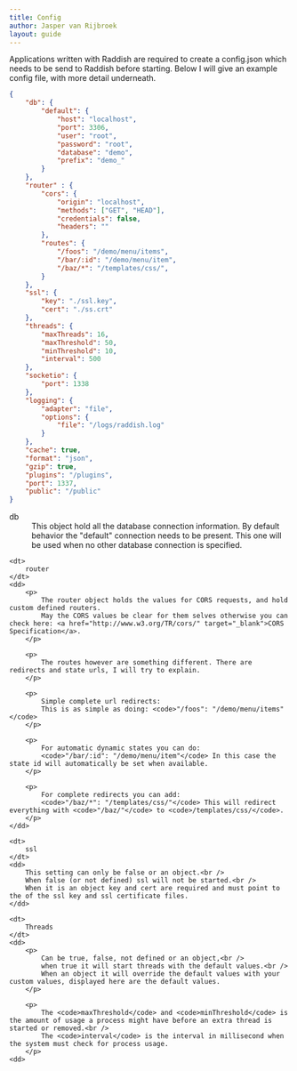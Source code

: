 ```yaml
---
title: Config
author: Jasper van Rijbroek
layout: guide
---
```


Applications written with Raddish are required to create a config.json which needs to be send to Raddish before starting.
Below I will give an example config file, with more detail underneath.

~~~ json
{
    "db": {
        "default": {
            "host": "localhost",
            "port": 3306,
            "user": "root",
            "password": "root",
            "database": "demo",
            "prefix": "demo_"
        }
    },
    "router" : {
        "cors": {
            "origin": "localhost",
            "methods": ["GET", "HEAD"],
            "credentials": false,
            "headers": ""
        },
        "routes": {
            "/foos": "/demo/menu/items",
            "/bar/:id": "/demo/menu/item",
            "/baz/*": "/templates/css/",
        }
    },
    "ssl": {
        "key": "./ssl.key",
        "cert": "./ss.crt"
    },
    "threads": {
        "maxThreads": 16,
        "maxThreshold": 50,
        "minThreshold": 10,
        "interval": 500
    },
    "socketio": {
        "port": 1338
    },
    "logging": {
        "adapter": "file",
        "options": {
            "file": "/logs/raddish.log"
        }
    },
    "cache": true,
    "format": "json",
    "gzip": true,
    "plugins": "/plugins",
    "port": 1337,
    "public": "/public"
}
~~~

<dl>
    <dt>
        db
    </dt>
    <dd>
        This object hold all the database connection information.
        By default behavior the "default" connection needs to be present.
        This one will be used when no other database connection is specified.
    </dd>
    
    <dt>
        router
    </dt>
    <dd>
        <p>
            The router object holds the values for CORS requests, and hold custom defined routers.
            May the CORS values be clear for them selves otherwise you can check here: <a href="http://www.w3.org/TR/cors/" target="_blank">CORS Specification</a>.
        </p>
        
        <p>
            The routes however are something different. There are redirects and state urls, I will try to explain.
        </p>
        
        <p>
            Simple complete url redirects: 
            This is as simple as doing: <code>"/foos": "/demo/menu/items"</code>
        </p>
        
        <p>
            For automatic dynamic states you can do: 
            <code>"/bar/:id": "/demo/menu/item"</code> In this case the state id will automatically be set when available.
        </p>
        
        <p>
            For complete redirects you can add: 
            <code>"/baz/*": "/templates/css/"</code> This will redirect everything with <code>"/baz/"</code> to <code>/templates/css/</code>.
        </p>
    </dd>
    
    <dt>
        ssl
    </dt>
    <dd>
        This setting can only be false or an object.<br />
        When false (or not defined) ssl will not be started.<br /> 
        When it is an object key and cert are required and must point to the of the ssl key and ssl certificate files.
    </dd>
    
    <dt>
        Threads
    </dt>
    <dd>
        <p>
            Can be true, false, not defined or an object,<br /> 
            when true it will start threads with the default values.<br /> 
            When an object it will override the default values with your custom values, displayed here are the default values.
        </p>
        
        <p>
            The <code>maxThreshold</code> and <code>minThreshold</code> is the amount of usage a process might have before an extra thread is started or removed.<br /> 
            The <code>interval</code> is the interval in millisecond when the system must check for process usage.
        </p>
    <dd>
</dl>